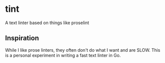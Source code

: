 # tint

A text linter based on things like proselint

## Inspiration

While I like prose linters, they often don't do what I want and are SLOW.
This is a personal experiment in writing a fast text linter in Go.

